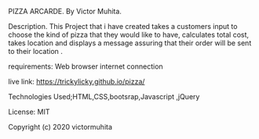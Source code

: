 PIZZA ARCARDE.
By Victor Muhita.

Description.
This Project that i have created takes a customers input to choose the kind of pizza that they would like to have, calculates total cost, takes location and displays a message assuring that their order will be sent to their location . 

requirements:
Web browser
internet connection

live link: https://trickylicky.github.io/pizza/

Technologies Used;HTML,CSS,bootsrap,Javascript ,jQuery

License: MIT

Copyright (c) 2020 
victormuhita